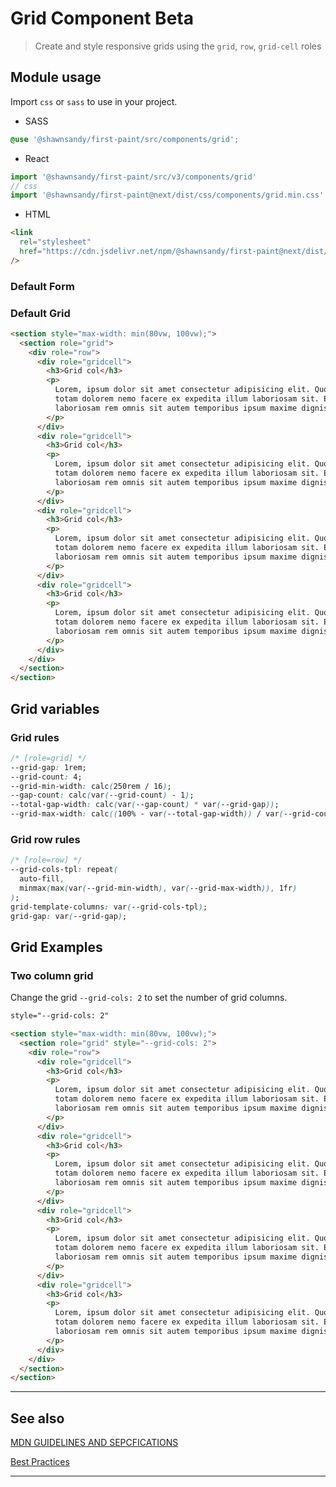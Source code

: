 # Grid Component <span role="note" style="--note: var(--beta)">Beta</span>

> Create and style responsive grids using the `grid`, `row`, `grid-cell` roles

## Module usage

Import `css` or `sass` to use in your project.

- SASS

```scss
@use '@shawnsandy/first-paint/src/components/grid';
```

- React

```jsx
import '@shawnsandy/first-paint/src/v3/components/grid'
// css
import '@shawnsandy/first-paint@next/dist/css/components/grid.min.css'
```

- HTML

```html
<link
  rel="stylesheet"
  href="https://cdn.jsdelivr.net/npm/@shawnsandy/first-paint@next/dist/css/components/grid.min.css"
/>
```

### Default Form

### Default Grid

```html preview
<section style="max-width: min(80vw, 100vw);">
  <section role="grid">
    <div role="row">
      <div role="gridcell">
        <h3>Grid col</h3>
        <p>
          Lorem, ipsum dolor sit amet consectetur adipisicing elit. Quod nulla
          totam dolorem nemo facere ex expedita illum laboriosam sit. Ea
          laboriosam rem omnis sit autem temporibus ipsum maxime dignissimos id.
        </p>
      </div>
      <div role="gridcell">
        <h3>Grid col</h3>
        <p>
          Lorem, ipsum dolor sit amet consectetur adipisicing elit. Quod nulla
          totam dolorem nemo facere ex expedita illum laboriosam sit. Ea
          laboriosam rem omnis sit autem temporibus ipsum maxime dignissimos id.
        </p>
      </div>
      <div role="gridcell">
        <h3>Grid col</h3>
        <p>
          Lorem, ipsum dolor sit amet consectetur adipisicing elit. Quod nulla
          totam dolorem nemo facere ex expedita illum laboriosam sit. Ea
          laboriosam rem omnis sit autem temporibus ipsum maxime dignissimos id.
        </p>
      </div>
      <div role="gridcell">
        <h3>Grid col</h3>
        <p>
          Lorem, ipsum dolor sit amet consectetur adipisicing elit. Quod nulla
          totam dolorem nemo facere ex expedita illum laboriosam sit. Ea
          laboriosam rem omnis sit autem temporibus ipsum maxime dignissimos id.
        </p>
      </div>
    </div>
  </section>
</section>
```

## Grid variables

### Grid rules

```css
/* [role=grid] */
--grid-gap: 1rem;
--grid-count: 4;
--grid-min-width: calc(250rem / 16);
--gap-count: calc(var(--grid-count) - 1);
--total-gap-width: calc(var(--gap-count) * var(--grid-gap));
--grid-max-width: calc((100% - var(--total-gap-width)) / var(--grid-count));
```

### Grid row rules

```css
/* [role=row] */
--grid-cols-tpl: repeat(
  auto-fill,
  minmax(max(var(--grid-min-width), var(--grid-max-width)), 1fr)
);
grid-template-columns: var(--grid-cols-tpl);
grid-gap: var(--grid-gap);
```

## Grid Examples

### Two column grid

Change the grid `--grid-cols: 2` to set the number of grid columns.

```html
style="--grid-cols: 2"
```

```html preview
<section style="max-width: min(80vw, 100vw);">
  <section role="grid" style="--grid-cols: 2">
    <div role="row">
      <div role="gridcell">
        <h3>Grid col</h3>
        <p>
          Lorem, ipsum dolor sit amet consectetur adipisicing elit. Quod nulla
          totam dolorem nemo facere ex expedita illum laboriosam sit. Ea
          laboriosam rem omnis sit autem temporibus ipsum maxime dignissimos id.
        </p>
      </div>
      <div role="gridcell">
        <h3>Grid col</h3>
        <p>
          Lorem, ipsum dolor sit amet consectetur adipisicing elit. Quod nulla
          totam dolorem nemo facere ex expedita illum laboriosam sit. Ea
          laboriosam rem omnis sit autem temporibus ipsum maxime dignissimos id.
        </p>
      </div>
      <div role="gridcell">
        <h3>Grid col</h3>
        <p>
          Lorem, ipsum dolor sit amet consectetur adipisicing elit. Quod nulla
          totam dolorem nemo facere ex expedita illum laboriosam sit. Ea
          laboriosam rem omnis sit autem temporibus ipsum maxime dignissimos id.
        </p>
      </div>
      <div role="gridcell">
        <h3>Grid col</h3>
        <p>
          Lorem, ipsum dolor sit amet consectetur adipisicing elit. Quod nulla
          totam dolorem nemo facere ex expedita illum laboriosam sit. Ea
          laboriosam rem omnis sit autem temporibus ipsum maxime dignissimos id.
        </p>
      </div>
    </div>
  </section>
</section>
```

---

## See also

[MDN GUIDELINES AND SEPCFICATIONS](https://developer.mozilla.org/en-US/docs/Web/Accessibility/ARIA/Roles/grid_role 'target:="_blank"')

[Best Practices](https://www.w3.org/TR/wai-aria-practices-1.1/#grid ':target="_blank"')

---
